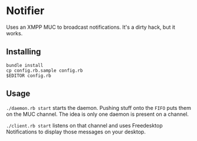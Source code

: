 # Notifier #

Uses an XMPP MUC to broadcast notifications. It's a dirty hack, but it works.

## Installing ##

    bundle install
    cp config.rb.sample config.rb
    $EDITOR config.rb

## Usage ##

`./daemon.rb start` starts the daemon. Pushing stuff onto the `FIFO` puts them on
the MUC channel. The idea is only one daemon is present on a channel.

`./client.rb start` listens on that channel and uses Freedesktop Notifications
to display those messages on your desktop.
